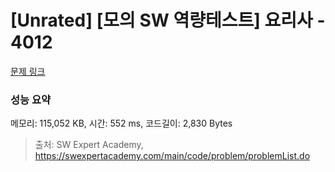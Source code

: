 # [Unrated] [모의 SW 역량테스트] 요리사 - 4012 

[문제 링크](https://swexpertacademy.com/main/code/problem/problemDetail.do?contestProbId=AWIeUtVakTMDFAVH) 

### 성능 요약

메모리: 115,052 KB, 시간: 552 ms, 코드길이: 2,830 Bytes



> 출처: SW Expert Academy, https://swexpertacademy.com/main/code/problem/problemList.do